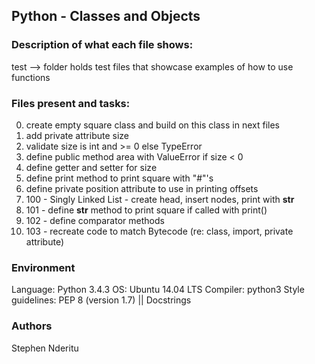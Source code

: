 ## Python - Classes and Objects
### Description of what each file shows:
test --> folder holds test files that showcase examples of how to use functions

### Files present and tasks:
0. create empty square class and build on this class in next files
1. add private attribute size
2. validate size is int and >= 0 else TypeError
3. define public method area with ValueError if size < 0
4. define getter and setter for size
5. define print method to print square with "#"'s
6. define private position attribute to use in printing offsets
7. 100 - Singly Linked List - create head, insert nodes, print with __str__
8. 101 - define __str__ method to print square if called with print()
9. 102 - define comparator methods
10. 103 - recreate code to match Bytecode (re: class, import, private attribute)

### Environment
Language: Python 3.4.3
OS: Ubuntu 14.04 LTS
Compiler: python3
Style guidelines: PEP 8 (version 1.7) || Docstrings

### Authors
Stephen Nderitu
